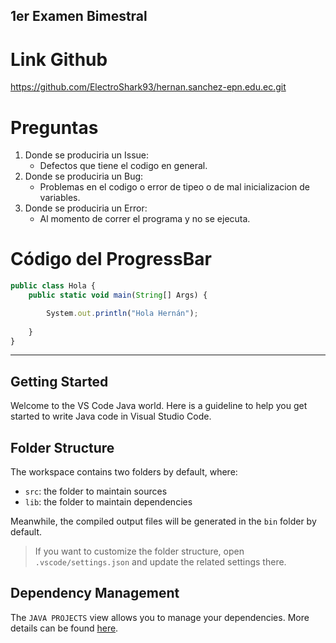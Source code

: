 ## 1er Examen Bimestral
# Link Github
https://github.com/ElectroShark93/hernan.sanchez-epn.edu.ec.git
# Preguntas
1. Donde se produciria un Issue:
    * Defectos que tiene el codigo en general.
2. Donde se produciria un Bug: 
    * Problemas en el codigo o error de tipeo o de mal inicializacion de variables.
3. Donde se produciria un Error:
    * Al momento de correr el programa y no se ejecuta. 
# Código del ProgressBar
````TypeScript
public class Hola {
    public static void main(String[] Args) {  

        System.out.println("Hola Hernán"); 
            
    }
}
````

---------
## Getting Started

Welcome to the VS Code Java world. Here is a guideline to help you get started to write Java code in Visual Studio Code.

## Folder Structure

The workspace contains two folders by default, where:

- `src`: the folder to maintain sources
- `lib`: the folder to maintain dependencies

Meanwhile, the compiled output files will be generated in the `bin` folder by default.

> If you want to customize the folder structure, open `.vscode/settings.json` and update the related settings there.

## Dependency Management

The `JAVA PROJECTS` view allows you to manage your dependencies. More details can be found [here](https://github.com/microsoft/vscode-java-dependency#manage-dependencies).
